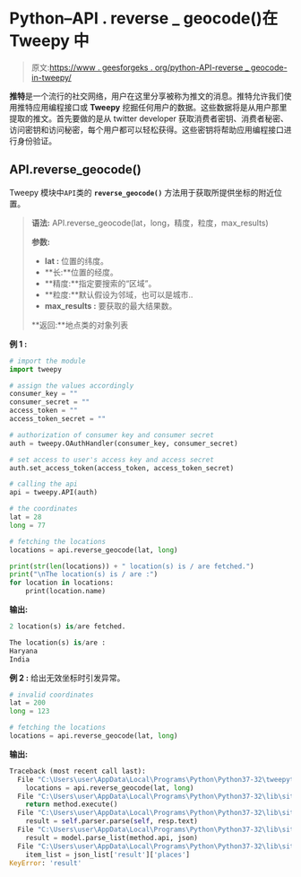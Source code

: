 # Python–API . reverse _ geocode()在 Tweepy 中

> 原文:[https://www . geesforgeks . org/python-API-reverse _ geocode-in-tweepy/](https://www.geeksforgeeks.org/python-api-reverse_geocode-in-tweepy/)

**推特**是一个流行的社交网络，用户在这里分享被称为推文的消息。推特允许我们使用推特应用编程接口或 **Tweepy** 挖掘任何用户的数据。这些数据将是从用户那里提取的推文。首先要做的是从 twitter developer 获取消费者密钥、消费者秘密、访问密钥和访问秘密，每个用户都可以轻松获得。这些密钥将帮助应用编程接口进行身份验证。

## API.reverse_geocode()

Tweepy 模块中`API`类的 **`reverse_geocode()`** 方法用于获取所提供坐标的附近位置。

> **语法:** API.reverse_geocode(lat，long，精度，粒度，max_results)
> 
> **参数:**
> 
> *   **lat :** 位置的纬度。
> *   **长:**位置的经度。
> *   **精度:**指定要搜索的“区域”。
> *   **粒度:**默认假设为邻域，也可以是城市..
> *   **max_results :** 要获取的最大结果数。
> 
> **返回:**地点类的对象列表

**例 1 :**

```py
# import the module
import tweepy

# assign the values accordingly
consumer_key = ""
consumer_secret = ""
access_token = ""
access_token_secret = ""

# authorization of consumer key and consumer secret
auth = tweepy.OAuthHandler(consumer_key, consumer_secret)

# set access to user's access key and access secret 
auth.set_access_token(access_token, access_token_secret)

# calling the api 
api = tweepy.API(auth)

# the coordinates
lat = 28
long = 77

# fetching the locations
locations = api.reverse_geocode(lat, long)

print(str(len(locations)) + " location(s) is / are fetched.")
print("\nThe location(s) is / are :")
for location in locations:
    print(location.name)
```

**输出:**

```py
2 location(s) is/are fetched.

The location(s) is/are :
Haryana
India

```

**例 2 :** 给出无效坐标时引发异常。

```py
# invalid coordinates
lat = 200
long = 123

# fetching the locations
locations = api.reverse_geocode(lat, long)
```

**输出:**

```py
Traceback (most recent call last):
  File "C:\Users\user\AppData\Local\Programs\Python\Python37-32\tweepytesting.py", line 28, in 
    locations = api.reverse_geocode(lat, long)
  File "C:\Users\user\AppData\Local\Programs\Python\Python37-32\lib\site-packages\tweepy\binder.py", line 250, in _call
    return method.execute()
  File "C:\Users\user\AppData\Local\Programs\Python\Python37-32\lib\site-packages\tweepy\binder.py", line 236, in execute
    result = self.parser.parse(self, resp.text)
  File "C:\Users\user\AppData\Local\Programs\Python\Python37-32\lib\site-packages\tweepy\parsers.py", line 98, in parse
    result = model.parse_list(method.api, json)
  File "C:\Users\user\AppData\Local\Programs\Python\Python37-32\lib\site-packages\tweepy\models.py", line 481, in parse_list
    item_list = json_list['result']['places']
KeyError: 'result'

```